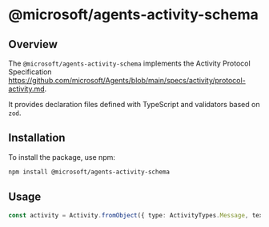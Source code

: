 # @microsoft/agents-activity-schema

## Overview

The `@microsoft/agents-activity-schema` implements the Activity Protocol Specification https://github.com/microsoft/Agents/blob/main/specs/activity/protocol-activity.md. 

It provides declaration files defined with TypeScript and validators based on `zod`.

## Installation

To install the package, use npm:

```sh
npm install @microsoft/agents-activity-schema
```

## Usage

```ts
const activity = Activity.fromObject({ type: ActivityTypes.Message, text: 'Hello World' })
```

